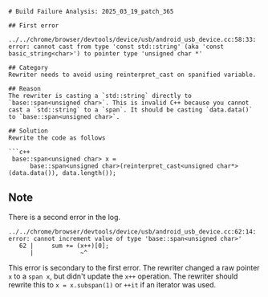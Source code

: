```
# Build Failure Analysis: 2025_03_19_patch_365

## First error

../../chrome/browser/devtools/device/usb/android_usb_device.cc:58:33: error: cannot cast from type 'const std::string' (aka 'const basic_string<char>') to pointer type 'unsigned char *'

## Category
Rewriter needs to avoid using reinterpret_cast on spanified variable.

## Reason
The rewriter is casting a `std::string` directly to `base::span<unsigned char>`. This is invalid C++ because you cannot cast a `std::string` to a `span`. It should be casting `data.data()` to `base::span<unsigned char>`.

## Solution
Rewrite the code as follows

```c++
 base::span<unsigned char> x =
      base::span<unsigned char>(reinterpret_cast<unsigned char*>(data.data()), data.length());
```

## Note
There is a second error in the log.

```
../../chrome/browser/devtools/device/usb/android_usb_device.cc:62:14: error: cannot increment value of type 'base::span<unsigned char>'
   62 |     sum += (x++)[0];
      |             ~^
```

This error is secondary to the first error. The rewriter changed a raw pointer `x` to a `span x`, but didn't update the `x++` operation. The rewriter should rewrite this to `x = x.subspan(1)` or `++it` if an iterator was used.